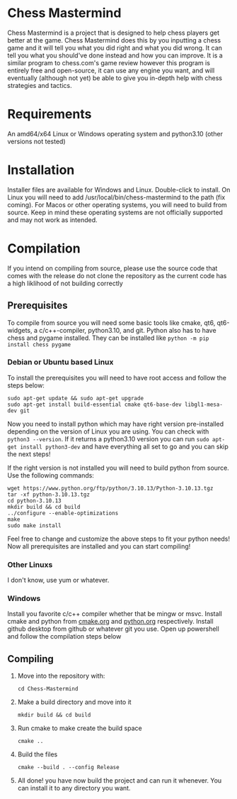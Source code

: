 # Chess Mastermind

Chess Mastermind is a project that is designed to help chess players get better at the game. Chess Mastermind does this by you inputting a chess game and it will tell you what you did right and what you did wrong. It can tell you what you should've done instead and how you can improve. It is a similar program to chess.com's game review however this program is entirely free and open-source, it can use any engine you want, and will eventually (although not yet) be able to give you in-depth help with chess strategies and tactics.

# Requirements

An amd64/x64 Linux or Windows operating system and python3.10 (other versions not tested)
# Installation
Installer files are available for Windows and Linux. Double-click to install. On Linux you will need to add /usr/local/bin/chess-mastermind to the path (fix coming). For Macos or other operating systems, you will need to build from source. Keep in mind these operating systems are not officially supported and may not work as intended.

# Compilation

If you intend on compiling from source, please use the source code that comes with the release do not clone the repository as the current code has a high liklihood of not building correctly

## Prerequisites

To compile from source you will need some basic tools like cmake, qt6, qt6-widgets, a c/c++-compiler, python3.10, and git. Python also has to have chess and pygame installed. They can be installed like ```python -m pip install chess pygame``` 

### Debian or Ubuntu based Linux

To install the prerequisites you will need to have root access and follow the steps below:

```
sudo apt-get update && sudo apt-get upgrade
sudo apt-get install build-essential cmake qt6-base-dev libgl1-mesa-dev git
```

Now you need to install python which may have right version pre-installed depending on the version of Linux you are using. You can check with ```python3 --version```.
If it returns a python3.10 version you can run ```sudo apt-get install python3-dev``` and have everything all set to go and you can skip the next steps!

If the right version is not installed you will need to build python from source. Use the following commands:

```
wget https://www.python.org/ftp/python/3.10.13/Python-3.10.13.tgz
tar -xf python-3.10.13.tgz
cd python-3.10.13
mkdir build && cd build
../configure --enable-optimizations
make
sudo make install
```
Feel free to change and customize the above steps to fit your python needs!
Now all prerequisites are installed and you can start compiling!

### Other Linuxs

I don't know, use yum or whatever.

### Windows

Install you favorite c/c++ compiler whether that be mingw or msvc. Install cmake and python from [cmake.org](cmake.org) and [python.org](python.org) respectively. Install github desktop from github or whatever git you use. Open up powershell and follow the compilation steps below

## Compiling

1. Move into the repository with:

   ```cd Chess-Mastermind```
   
2. Make a build directory and move into it

   ```mkdir build && cd build```

3. Run cmake to make create the build space

   ```cmake ..```

4. Build the files

   ```cmake --build . --config Release```

5. All done! you have now build the project and can run it whenever. You can install it to any directory you want.
